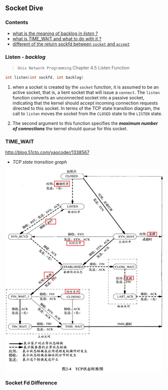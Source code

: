 ## Socket Dive

### Contents
- [what is the meaning of backlog in _listen_ ?](#listenbacklog)
- [what is TIME_WAIT and what to do with it ?](#timewait)
- [different of the return sockfd between `socket` and `accept`](#sockfd)

<a id=listenbacklog></a>
### Listen - _backlog_

> `Unix Network Programming` Chapter 4.5 Listen Function

```c
int listen(int sockfd, int backlog)
```

1. when a socket is created by the `socket` function, it is assumed to be an active socket, that is, a lient socket that will issue a `connect`. The `listen` function converts an unconnected socket into a passive socket, indicating that the kernel should accept incoming connection requests directed to this socket. In terms of the TCP state transition diagram, the call to `listen` moves the socket from the `CLOSED` state to the `LISTEN` state.

2. The second argument to this function specifies the _**maximum number of connections**_ the kernel should _queue_ for this socket.

<a id=timewait></a>
### TIME_WAIT
<http://blog.51cto.com/yaocoder/1338567>

- _TCP state transition graph_
<div align=center><img src="../res/tcp_state.jpg"/ width=700></div>

<a id=sockfd></a>
### Socket Fd Difference
